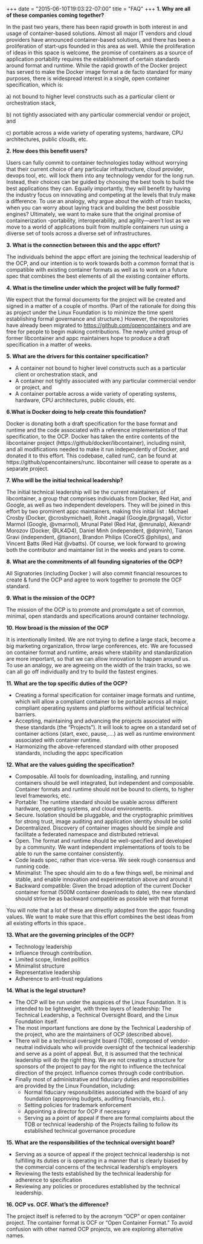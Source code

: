 +++
date = "2015-06-10T19:03:22-07:00"
title = "FAQ"
+++
**1. Why are all of these companies coming together?**

In the past two years, there has been rapid growth in both interest in and usage of container-based solutions. Almost all major IT vendors and cloud providers have announced container-based solutions, and there has been a proliferation of start-ups founded in this area as well. While the proliferation of ideas in this space is welcome, the promise of containers as a source of application portability requires the establishment of certain standards around format and runtime.  While the rapid growth of the Docker project has served to make the Docker image format a de facto standard for many purposes, there is widespread interest in  a single, open container specification, which is:

a) not bound to higher level constructs such as a particular client or orchestration stack,

b) not tightly associated with any particular commercial vendor or project, and

c) portable across a wide variety of operating systems, hardware, CPU architectures, public clouds, etc.

**2. How does this benefit users?**

Users can fully commit to container  technologies today without worrying that their current choice of any particular infrastructure, cloud provider, devops tool, etc. will lock them into any technology vendor for the long run.  Instead, their choices can be guided by choosing the best tools to build the best applications they can. Equally importantly, they will benefit by having the industry focus on innovating and competing at the levels that truly make a difference.  To use an analogy, why argue about the width of train tracks, when you can worry about laying track and building the best possible engines? Ultimately, we want to make sure that the original promise of containerization -portability, interoperability, and agility—aren’t lost as we move to a world of applications built from multiple containers run using a diverse set of tools across a diverse set of infrastructures.

**3. What is the connection between this and the appc effort?**

The individuals behind the appc effort are joining the technical leadership of the OCP, and our intention is to work towards both a common format that is compatible with existing container formats as well as to work on a future spec that combines the best elements of all the existing container efforts.

**4. What is the timeline under which the project will be fully formed?**

We expect that the formal documents for the project will be created and signed in a matter of a couple of months. (Part of the rationale for doing this as project under the Linux Foundation is to minimize the time spent establishing formal governance and structure.) However, the repositories have already been migrated to https://github.com/opencontainers and are free for people to begin making contributions. The newly united group of former libcontainer and appc maintainers hope to produce a draft specification in a matter of weeks.

**5. What are the drivers for this  container specification?**

* A container not bound to higher level constructs such as a particular client or orchestration stack, and
* A container not tightly associated with any particular commercial vendor or project, and
* A container portable across a wide variety of operating systems, hardware, CPU architectures, public clouds, etc.

**6.What is Docker doing to help create this foundation?**

Docker is donating both a draft specification for the base format and runtime and the code  associated with a reference implementation of that specification, to the OCP. Docker has taken the entire contents of the libcontainer project (https://github/docker/libcontainer), including nsinit, and all modifications needed to make it run independently of Docker,  and donated it to this effort. This codebase, called runC, can be found at https://github/opencontainers/runc. libcontainer will cease to operate as a separate project.

**7. Who will be the initial technical leadership?**

The initial technical leadership will be the current maintainers of libcontainer, a group that comprises individuals from Docker, Red Hat, and Google, as well as two independent developers. They will be joined in this effort by two prominent appc maintainers, making this initial list : Michael Crosby (Docker, @crosbymichael), Rohit Jnagal (Google,@rgnagal), Victor Marmol (Google, @vmarmol), Mrunal Patel (Red Hat, @mrunalp), Alexandr Morozov (Docker, @LK4D4), Daniel Minh (independent, @dqminh), Tianon Gravi (independent, @tianon), Brandon Philips (CoreOS @philips), and Vincent Batts (Red Hat @vbatts).  Of course, we look forward to growing both the contributor and maintainer list in the weeks and years to come.

**8. What are the commitments of all founding signatories of the OCP?**

All Signatories (including Docker ) will also commit financial resources to create & fund the OCP and agree to work together to promote the OCF standard.

**9. What is the mission of the OCP?**

The mission of the OCP is to promote and promulgate a set of common, minimal, open  standards and specifications around container technology.

**10.  How broad is the mission of the OCP**

It is intentionally limited. We are not trying to define a large stack, become a big marketing organization, throw large conferences, etc. We are focussed on container format and runtime, areas where stability and standardization are more important, so that we can allow innovation to happen around us. To use an analogy, we are agreeing on the width of the train tracks, so we can all go off individually and try to build the fastest engines.

**11.  What are the top specific duties of the OCP?**

* Creating a formal specification for container image formats and runtime, which will allow a compliant container to be portable across all major, compliant operating systems and platforms without artificial technical barriers.
* Accepting, maintaining and advancing the projects associated with these standards (the “Projects”). It will look to agree on a standard set of container actions (start, exec, pause,....) as well as runtime environment associated with container runtime.
* Harmonizing the above-referenced standard with other proposed standards, including the appc specification

**12. What are the values guiding the specification?**

* Composable. All tools for downloading, installing, and running containers should be well integrated, but independent and composable. Container formats and  runtime should not be bound to clients, to higher level frameworks, etc.
* Portable: The runtime standard should be usable across different hardware, operating systems, and cloud environments.
* Secure. Isolation should be pluggable, and the cryptographic primitives for strong trust, image auditing and application identity should be solid
* Decentralized. Discovery of container images should be simple and facilitate a federated namespace and distributed retrieval.  
* Open. The format and runtime should be well-specified and developed by a community. We want independent implementations of tools to be able to run the same container consistently.
* Code leads spec, rather than vice-versa. We seek rough consensus and running code.
* Minimalist: The spec should aim to do a few things well, be minimal and stable, and enable innovation and experimentation above and around it
* Backward compatible: Given the broad adoption of the current Docker container format (500M container downloads to date), the new standard should strive be as backward compatible as possible with that format

You will note that a lot of these are directly adopted from the appc founding values. We want to make sure that this effort combines the best ideas from all existing efforts in this space..

**13. What are the governing principles of the OCP?**

* Technology leadership
* Influence through contribution.
* Limited scope, limited politics
* Minimalist structure
* Representative leadership
* Adherence to anti-trust regulations

**14.  What is the legal structure?**

* The OCP will be run under the auspices of the Linux Foundation. It is intended to be lightweight, with three layers of leadership: The Technical Leadership, a Technical Oversight Board, and the Linux Foundation itself.
* The most important functions are done by the Technical Leadership of the project, who are the maintainers of OCP (described above).
* There will be a technical oversight board (TOB), composed of vendor-neutral individuals who will provide oversight of the technical leadership and serve as a point of appeal. But, it is assumed that the technical leadership will do the right thing. We are not creating a structure for sponsors of the project to pay for the right to influence the technical direction of the  project.  Influence comes through code contribution.
* Finally most of administrative and fiduciary duties and responsibilities are provided by the Linux Foundation, including:
  * Normal fiduciary responsibilities associated with the board of any foundation (approving budgets, auditing financials, etc.).
  * Setting policies for trademark enforcement
  * Appointing a director for OCP if necessary
  * Serving as a point of appeal if there are formal complaints about the TOB or technical leadership of the Projects failing to follow its established technical governance procedure

**15. What are the responsibilities of the technical oversight board?**

* Serving as a source of appeal if the project technical leadership is not fulfilling its duties or is operating in a manner that is clearly biased by the commercial concerns of the technical leadership’s employers
* Reviewing the tests established by the technical leadership for adherence to specification
* Reviewing any policies or procedures established by the technical leadership.

**16. OCP vs. OCF. What’s the difference?**

The project itself is referred to by the acronym “OCP” or open container project. The container format is OCF or “Open Container Format.” To avoid confusion with other named OCP projects, we are exploring alternative names.
